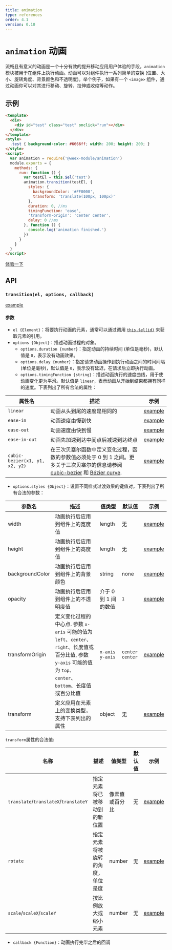 ```yaml
---
title: animation
type: references
order: 4.1
version: 0.10
---
```


# `animation` 动画

流畅且有意义的动画是一个十分有效的提升移动应用用户体验的手段，`animation` 模块被用于在组件上执行动画。动画可以对组件执行一系列简单的变换 (位置、大小、旋转角度、背景颜色和不透明度)。举个例子，如果有一个 `<image>` 组件，通过动画你可以对其进行移动、旋转、拉伸或收缩等动作。

## 示例

```html
<template>
  <div>
    <div id="test" class="test" onclick="run"></div>
  </div>
</template>
<style>
  .test { background-color: #6666ff; width: 200; height: 200; }
</style>
<script>
  var animation = require('@weex-module/animation')
  module.exports = {
    methods: {
      run: function () {
        var testEl = this.$el('test')
        animation.transition(testEl, {
          styles: {
            backgroundColor: '#FF0000',
            transform: 'translate(100px, 100px)'
          },
          duration: 0, //ms
          timingFunction: 'ease',
          'transform-origin': 'center center',
          delay: 0 //ms
        }, function () {
          console.log('animation finished.')
        })
      }
    }
  }
</script>
```

[体验一下](http://dotwe.org/2ae04d3a7017a2ec748cf40905fcd98c)

## API

### `transition(el, options, callback)`

[example](http://dotwe.org/a034a49b5863da099843eb9a0eea9f93)

#### 参数

* `el {Element}`：将要执行动画的元素，通常可以通过调用 [`this.$el(id)`](../api.html) 来获取元素的引用。
* `options {Object}`：描述动画过程的对象。
  * `options.duration {number}`：指定动画的持续时间 (单位是毫秒)，默认值是 `0`，表示没有动画效果。
  * `options.delay {number}`：指定请求动画操作到执行动画之间的时间间隔 (单位是毫秒)，默认值是 `0`，表示没有延迟，在请求后立即执行动画。
  * `options.timingFunction {string}`：描述动画执行的速度曲线，用于使动画变化更为平滑。默认值是 `linear`，表示动画从开始到结束都拥有同样的速度。下表列出了所有合法的属性：

| 属性名 | 描述 | 示例 |
| ---- | ---- | ---- |
| `linear` | 动画从头到尾的速度是相同的 | [example](http://dotwe.org/70e0c243ffde30abd8fd353f8c6d1d9a) |
| `ease-in` | 动画速度由慢到快 | [example](http://dotwe.org/23b104f833039f263957481f2e2c40c9) |
| `ease-out` | 动画速度由快到慢 | [example](http://dotwe.org/04dab95e073a2c3a808e6b01fc20e996) |
| `ease-in-out` | 动画先加速到达中间点后减速到达终点 | [example](http://dotwe.org/fc37ec17d215e786ce336a00457489e3) |
| `cubic-bezier(x1, y1, x2, y2)` | 在三次贝塞尔函数中定义变化过程，函数的参数值必须处于 0 到 1 之间。更多关于三次贝塞尔的信息请参阅 [cubic-bezier](http://cubic-bezier.com/) 和 [Bézier curve](https://en.wikipedia.org/wiki/B%C3%A9zier_curve). | [example](http://weex.alibaba-inc.com/playground/95d8f15d0014c31d3a1d15728313f2a5) |

* `options.styles {Object}`：设置不同样式过渡效果的键值对，下表列出了所有合法的参数：

| 参数名 | 描述 | 值类型 | 默认值 | 示例 |
| ---- | ---- | ---- | ---- |---- |
| width | 动画执行后应用到组件上的宽度值 | length | 无 | [example](http://dotwe.org/b599d273f996cfdcbeca7bd5c828ca90) |
| height | 动画执行后应用到组件上的高度值 | length | 无 | [example](http://dotwe.org/d0b1ccadf386ba00960d0c8340c682e5) |
| backgroundColor | 动画执行后应用到组件上的背景颜色 | string | none | [example](http://dotwe.org/f4616ee18f6042b63a8fdcd2816b1712) |
| opacity | 动画执行后应用到组件上的不透明度值 | 介于 0 到 1 间的数值 | `1` | [example](http://dotwe.org/f94394173301db83ae6e66d1330a0d0b) |
| transformOrigin | 定义变化过程的中心点. 参数 `x-aris` 可能的值为 `left`、`center`、`right`、长度值或百分比值, 参数 `y-axis` 可能的值为 `top`、`center`、`bottom`、长度值或百分比值 | `x-axis y-axis` | `center center` | [example](http://dotwe.org/de43f5a47de230dd531797458bf7fd3c) |
| transform | 定义应用在元素上的变换类型，支持下表列出的属性 | object | 无 | [example](http://dotwe.org/6766dab0589f7831d4bb6030f4226996) |

`transform`属性的合法值:

| 名称 | 描述 | 值类型 | 默认值 | 示例 |
| ---- | ---- | ---- | ---- | ---- |
| `translate`/`translateX`/`translateY` | 指定元素将已被移动到的新位置 | 像素值或百分比 | 无 | [example](http://dotwe.org/6638e66e296723bbef3e59c83b2b5003) |
| `rotate` | 指定元素将被旋转的角度，单位是度 | number | 无 | [example](http://dotwe.org/ba9e9920594d9388744b2bd0d1b7695d) |
| `scale`/`scaleX`/`scaleY` | 按比例放大或缩小元素 | number | 无 | [example](http://dotwe.org/14b42dde6583ab222bd2b7ed08f241c8) |

* `callback {Function}`：动画执行完毕之后的回调
